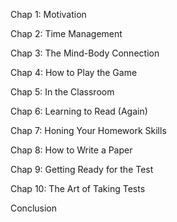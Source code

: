 Chap 1: Motivation

Chap 2: Time Management

Chap 3: The Mind-Body Connection

Chap 4: How to Play the Game 

Chap 5: In the Classroom 

Chap 6: Learning to Read (Again) 

Chap 7: Honing Your Homework Skills 

Chap 8: How to Write a Paper

Chap 9: Getting Ready for the Test

Chap 10: The Art of Taking Tests

Conclusion

